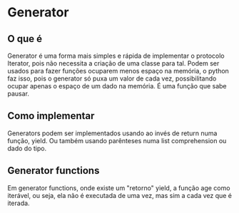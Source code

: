 # Generator

## O que é

Generator é uma forma mais simples e rápida de implementar o protocolo Iterator, pois não necessita a criação de uma classe para tal. Podem ser usados para fazer funções ocuparem menos espaço na memória, o python faz isso, pois o generator só puxa um valor de cada vez, possibilitando ocupar apenas o espaço de um dado na memória. É uma função que sabe pausar.

## Como implementar

Generators podem ser implementados usando ao invés de return numa função, yield. Ou também usando parênteses numa list comprehension ou dado do tipo.

## Generator functions

Em generator functions, onde existe um "retorno" yield, a função age como iterável, ou seja, ela não é executada de uma vez, mas sim a cada vez que é iterada.
